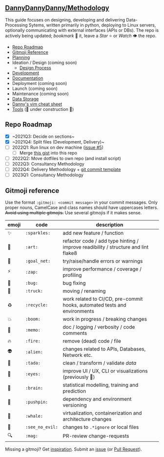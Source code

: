 ## [DannyDannyDanny/Methodology](https://github.com/DannyDannyDanny/methodology/)

This guide focuses on designing, developing and delivering Data-Processing Sytems, written primarily in python, deploying to Linux servers, optionally communicating with external interfaces (APIs or DBs). The repo is actively being updated; _bookmark_ :bookmark: it, leave a _Star_ :star: or _Watch_ :eye: the repo.

* [Repo Roadmap](#repo-roadmap)
* [Gitmoji Reference](#gitmoji-reference)
* [Planning](project_planning.md)
* Ideation / Design (coming soon)
  * [Design Process](https://uxtools.co/blog/what-no-one-explains-about-the-design-process/)
* [Development](methodology-development.md)
* [Documentation](documentation.md)
* Deployment (coming soon)
* Launch (coming soon)
* Maintenance (coming soon)
* [Data Storage](data_storage.md)
* [Danny's vim cheat sheet](vim.md)
* [Tools](tools.md) (🚧 under construction 🚧)

## Repo Roadmap

* [x] ~2021Q3: Decide on sections~
* [x] ~2021Q4: Split files (Development, Delivery)~
* [ ] 2022Q1: Run linux on dev machine ([issue #5](https://github.com/DannyDannyDanny/methodology/issues/5))
  * [ ] Merge [this gist](https://gist.github.com/DannyDannyDanny/6990a552029e1f31ce1f4b18ccb078fa) into this repo
* [ ] 2022Q2: Move dotfiles to own repo (and install script)
* [ ] 2022Q3: Consultancy Methodology
* [ ] 2022Q4: Delivery Methodology + [git commit template](https://gist.github.com/lisawolderiksen/a7b99d94c92c6671181611be1641c733#file-git-commit-template-md)
* [ ] 2023Q1: Consultancy Methodology

## Gitmoji reference

Use the format `:gitmoji: <commit message>` in your commit messages. Only proper nouns, CamelCase and class names should have uppercases letters. ~~Avoid using multiple gitmojis.~~ Use several gitmojis if it makes sense.

|emoji|code|description|
|---|---|---|
|:sparkles:|`:sparkles:`| add new feature / function |
|:art:|`:art:`| refactor code / add type hinting / improve readibility / structure and lint flake8 |
|:goal_net:|`:goal_net:`| try/raise/handle errors or warnings |
|:zap:|`:zap:`| improve performance / coverage / profiling |
|:bug:|`:bug:`| bug fixing |
|:truck:|`:truck:`| moving / renaming |
|:recycle:|`:recycle:`| work related to CI/CD, pre-commit hooks, automated tests and environments |
|:boom:|`:boom:`| work in progress / breaking changes |
|:memo:|`:memo:`| doc / logging / verbosity / code comments |
|:fire: |`:fire:`| remove (dead) code / file |
|:alien:|`:alien:`| changes related to APIs, Databases, Network etc. |
|:tada:|`:tada:`| clean / transform / validate _data_ |
|:eyes:|`:eyes:`| improve UI / UX, CLI or visualizations (previously :lipstick:) |
|:brain:|`:brain:`| statistical modelling, training and prediction |
|:pushpin:|`:pushpin:`| dependency and environment versioning |
|:whale: |`:whale:`| virtualization, containerization and architecture changes |
|:see_no_evil:|`:see_no_evil:`| changes to `.*ignore` or local files |
|:mag: |`:mag:`| PR-review change-requests |

Missing a gitmoji? Get [inspiration](https://gist.github.com/rxaviers/7360908).
Submit an [issue](https://github.com/DannyDannyDanny/gitmoji/issues) (or [Pull Request](https://github.com/DannyDannyDanny/gitmoji/pulls)).
